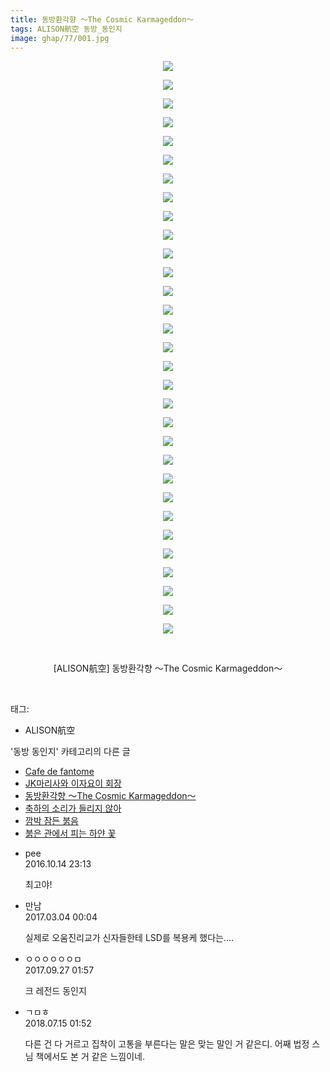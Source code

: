 ```yaml
---
title: 동방환각향 ～The Cosmic Karmageddon～
tags: ALISON航空 동방_동인지
image: ghap/77/001.jpg
---
```

<div class="article">
<p style="text-align: center; clear: none; float: none;"><img src="{{ site.nasurl }}/ghap/77/001.jpg"/></p>
<p style="text-align: center; clear: none; float: none;"><img src="{{ site.nasurl }}/ghap/77/002.jpg"/></p>
<p style="text-align: center; clear: none; float: none;"><img src="{{ site.nasurl }}/ghap/77/003.jpg"/></p>
<p style="text-align: center; clear: none; float: none;"><img src="{{ site.nasurl }}/ghap/77/004.jpg"/></p>
<p style="text-align: center; clear: none; float: none;"><img src="{{ site.nasurl }}/ghap/77/005.jpg"/></p>
<p style="text-align: center; clear: none; float: none;"><img src="{{ site.nasurl }}/ghap/77/006.jpg"/></p>
<p style="text-align: center; clear: none; float: none;"><img src="{{ site.nasurl }}/ghap/77/007.jpg"/></p>
<p style="text-align: center; clear: none; float: none;"><img src="{{ site.nasurl }}/ghap/77/008.jpg"/></p>
<p style="text-align: center; clear: none; float: none;"><img src="{{ site.nasurl }}/ghap/77/009.jpg"/></p>
<p style="text-align: center; clear: none; float: none;"><img src="{{ site.nasurl }}/ghap/77/010.jpg"/></p>
<p style="text-align: center; clear: none; float: none;"><img src="{{ site.nasurl }}/ghap/77/011.jpg"/></p>
<p style="text-align: center; clear: none; float: none;"><img src="{{ site.nasurl }}/ghap/77/012.jpg"/></p>
<p style="text-align: center; clear: none; float: none;"><img src="{{ site.nasurl }}/ghap/77/013.jpg"/></p>
<p style="text-align: center; clear: none; float: none;"><img src="{{ site.nasurl }}/ghap/77/014.jpg"/></p>
<p style="text-align: center; clear: none; float: none;"><img src="{{ site.nasurl }}/ghap/77/015.jpg"/></p>
<p style="text-align: center; clear: none; float: none;"><img src="{{ site.nasurl }}/ghap/77/016.jpg"/></p>
<p style="text-align: center; clear: none; float: none;"><img src="{{ site.nasurl }}/ghap/77/017.jpg"/></p>
<p style="text-align: center; clear: none; float: none;"><img src="{{ site.nasurl }}/ghap/77/018.jpg"/></p>
<p style="text-align: center; clear: none; float: none;"><img src="{{ site.nasurl }}/ghap/77/019.jpg"/></p>
<p style="text-align: center; clear: none; float: none;"><img src="{{ site.nasurl }}/ghap/77/020.jpg"/></p>
<p style="text-align: center; clear: none; float: none;"><img src="{{ site.nasurl }}/ghap/77/021.jpg"/></p>
<p style="text-align: center; clear: none; float: none;"><img src="{{ site.nasurl }}/ghap/77/022.jpg"/></p>
<p style="text-align: center; clear: none; float: none;"><img src="{{ site.nasurl }}/ghap/77/023.jpg"/></p>
<p style="text-align: center; clear: none; float: none;"><img src="{{ site.nasurl }}/ghap/77/024.jpg"/></p>
<p style="text-align: center; clear: none; float: none;"><img src="{{ site.nasurl }}/ghap/77/025.jpg"/></p>
<p style="text-align: center; clear: none; float: none;"><img src="{{ site.nasurl }}/ghap/77/026.jpg"/></p>
<p style="text-align: center; clear: none; float: none;"><img src="{{ site.nasurl }}/ghap/77/027.jpg"/></p>
<p style="text-align: center; clear: none; float: none;"><img src="{{ site.nasurl }}/ghap/77/028.jpg"/></p>
<p style="text-align: center; clear: none; float: none;"><img src="{{ site.nasurl }}/ghap/77/029.jpg"/></p>
<p style="text-align: center; clear: none; float: none;"><img src="{{ site.nasurl }}/ghap/77/030.jpg"/></p>
<p style="text-align: center; clear: none; float: none;"><img src="{{ site.nasurl }}/ghap/77/031.jpg"/></p>
<p style="text-align: center; clear: none; float: none;"><br/></p>
<p style="text-align: center; clear: none; float: none;">[ALISON航空] 동방환각향 ～The Cosmic Karmageddon～</p>
<p><br/></p>
</div><div class="tagTrail">
<p>태그: </p>
<ul>
<li>ALISON航空</li>
</ul>
</div><div class="another">
<p>'동방 동인지' 카테고리의 다른 글</p>
<ul>
<li><a href="/2016-06-16-ghap_80">Cafe de fantome</a></li>
<li><a href="/2016-06-16-ghap_79">JK마리사와 이자요이 회장</a></li>
<li><a href="/2016-06-16-ghap_77">동방환각향 ～The Cosmic Karmageddon～</a></li>
<li><a href="/2016-06-16-ghap_76">축하의 소리가 들리지 않아</a></li>
<li><a href="/2016-06-16-ghap_75">깜박 잠든 붉음</a></li>
<li><a href="/2016-06-16-ghap_74">붉은 관에서 피는 하얀 꽃</a></li>
</ul>
</div><div class="cb_module cb_fluid">
<div class="cb_wrt cb_profile">
<div class="comment">
<ul>
<li class="cb_thumb_off" id="comment14828481">
<div class="cb_comment_area">
<div class="cb_info_area">
<div class="cb_section">
<span class="cb_nick_name">pee</span>
</div>
<div class="cb_section">
<span class="cb_date">2016.10.14 23:13 </span>
</div>
</div>
<div class="cb_dsc_comment">
<p class="cb_dsc">
											최고야!
										</p>
</div>
</div></li>
<li class="cb_thumb_off" id="comment14930703">
<div class="cb_comment_area">
<div class="cb_info_area">
<div class="cb_section">
<span class="cb_nick_name">만남</span>
</div>
<div class="cb_section">
<span class="cb_date">2017.03.04 00:04 </span>
</div>
</div>
<div class="cb_dsc_comment">
<p class="cb_dsc">
											실제로 오움진리교가 신자들한테 LSD를 복용케 했다는....
										</p>
</div>
</div></li>
<li class="cb_thumb_off" id="comment15091313">
<div class="cb_comment_area">
<div class="cb_info_area">
<div class="cb_section">
<span class="cb_nick_name">ㅇㅇㅇㅇㅇㅇㅁ</span>
</div>
<div class="cb_section">
<span class="cb_date">2017.09.27 01:57 </span>
</div>
</div>
<div class="cb_dsc_comment">
<p class="cb_dsc">
											크 레전드 동인지
										</p>
</div>
</div></li>
<li class="cb_thumb_off" id="comment15286810">
<div class="cb_comment_area">
<div class="cb_info_area">
<div class="cb_section">
<span class="cb_nick_name">ㄱㅁㅎ</span>
</div>
<div class="cb_section">
<span class="cb_date">2018.07.15 01:52 </span>
</div>
</div>
<div class="cb_dsc_comment">
<p class="cb_dsc">
											다른 건 다 거르고 집착이 고통을 부른다는 말은 맞는 말인 거 같은디. 어째 법정 스님 책에서도 본 거 같은 느낌이네.
										</p>
</div>
</div></li>
</ul>
</div>
</div><!-- commentList close -->
</div>